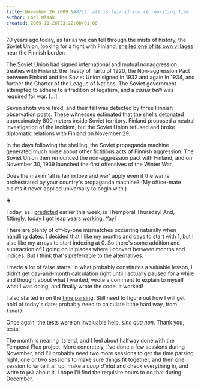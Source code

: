 ```yaml
---
title: November 26 2009 &#8212; all is fair if you're rewriting Time
author: Carl Mäsak
created: 2009-11-26T23:22:00+01:00
---
```

70 years ago today, as far as we can tell through the mists of history, the Soviet Union, looking for a fight with Finland, [shelled one of its own villages](http://en.wikipedia.org/wiki/Shelling_of_Mainila) near the Finnish border:

<div class='quote'><p>The Soviet Union had signed international and mutual nonaggression treaties with Finland: the Treaty of Tartu of 1920, the Non-aggression Pact between Finland and the Soviet Union signed in 1932 and again in 1934, and further the Charter of the League of Nations. The Soviet government attempted to adhere to a tradition of legalism, and a <i>casus belli</i> was required for war. [...]</p><p>Seven shots were fired, and their fall was detected by three Finnish observation posts. These witnesses estimated that the shells detonated approximately 800 meters inside Soviet territory. Finland proposed a neutral investigation of the incident, but the Soviet Union refused and broke diplomatic relations with Finland on November 29.</p><p>In the days following the shelling, the Soviet propaganda machine generated much noise about other fictitious acts of Finnish aggression. The Soviet Union then renounced the non-aggression pact with Finland, and on November 30, 1939 launched the first offensives of the Winter War.</p></div>

Does the maxim 'all is fair in love and war' apply even if the war is orchestrated by your country's propaganda machine? (My office-mate claims it never applied universally to begin with.)

<p class='separator'>&#10086;</p>

Today, as I [predicted](http://strangelyconsistent.org/blog/november-24-2009-a-sort-of-leap-of-faith) earlier this week, is Themporal Thursday! And, fittingly, today I [got leap years working](http://github.com/masak/rakudo/commit/2b43fb151c32df5fb2babd24af1d868412c0bc00). Yay!

There are plenty of off-by-one mismatches occurring naturally when handling dates. I decided that I like my months and days to start with 1, but I also like my arrays to start indexing at 0. So there's some addition and subtraction of 1 going on in places where I convert between months and indices. But I think that's preferrable to the alternatives.

I made a lot of false starts. In what probably constitutes a valuable lesson, I didn't get day-and-month calculation right until I actually paused for a while and thought about what I wanted, wrote a comment to explain to myself what I was doing, and finally wrote the code. It worked!

I also started in on the [time parsing](http://github.com/masak/rakudo/commit/5c4c821dd2f9583841e26f128f847f7a9d20e786). Still need to figure out how I will get hold of today's date; probably need to calculate it the hard way, from `time()`.

Once again, the tests were an invaluable help, *sine qua non*. Thank you, tests!

The month is nearing its end, and I feel about halfway done with the Temporal Flux project. More concretely, I've done a few sessions during November, and I'll probably need two more sessions to get the time parsing right, one or two sessions to make sure things fit together, and then one session to write it all up, make a *coup d'etat* and check everything in, and write to `p6l` about it. I hope I'll find the requisite hours to do that during December.



